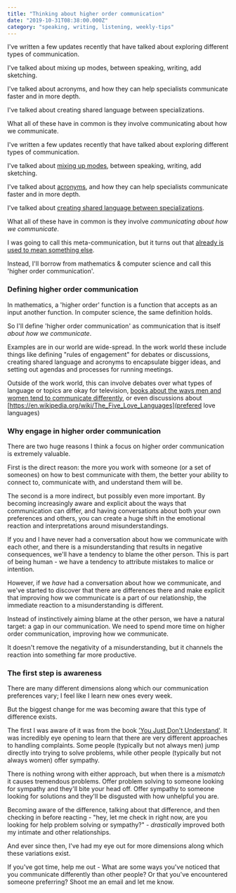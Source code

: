 ```yaml
---
title: "Thinking about higher order communication"
date: "2019-10-31T08:38:00.000Z"
category: "speaking, writing, listening, weekly-tips"
---
```

I've written a few updates recently that have talked about exploring different types of communication.

I've talked about mixing up modes, between speaking, writing, add sketching.

I've talked about acronyms, and how they can help specialists communicate faster and in more depth.

I've talked about creating shared language between specializations.

What all of these have in common is they involve communicating about how we communicate.

<!-- more -->

I've written a few updates recently that have talked about exploring different types of communication.

I've talked about [mixing up modes](https://www.speakwritelisten.com/blog/10-30-when-struggling-to-connect-try-switching-modes/), between speaking, writing, add sketching.

I've talked about [acronyms](https://www.speakwritelisten.com/blog/10-28-why-we-all-love-acronyms/), and how they can help specialists communicate faster and in more depth.

I've talked about [creating shared language between specializations](https://www.speakwritelisten.com/blog/10-17-creating-shared-languages).

What all of these have in common is they involve _communicating about how we communicate_.

I was going to call this meta-communication, but it turns out that [already is used to mean something else](https://en.wikipedia.org/wiki/Meta-communication).

Instead, I'll borrow from mathematics & computer science and call this 'higher order communication'.

### Defining higher order communication

In mathematics, a 'higher order' function is a function that accepts as an input another function. In computer science, the same definition holds.

So I'll define 'higher order communication' as communication that is itself _about how we communicate_.

Examples are in our world are wide-spread. In the work world these include things like defining "rules of engagement" for debates or discussions, creating shared language and acronyms to encapsulate bigger ideas, and setting out agendas and processes for running meetings.

Outside of the work world, this can involve debates over what types of language or topics are okay for television, [books about the ways men and women tend to communicate differently](https://en.wikipedia.org/wiki/You_Just_Don%27t_Understand), or even discussions about [https://en.wikipedia.org/wiki/The_Five_Love_Languages](prefered love languages)

### Why engage in higher order communication

There are two huge reasons I think a focus on higher order communication is extremely valuable.

First is the direct reason: the more you work with someone (or a set of someones) on how to best communicate with them, the better your ability to connect to, communicate with, and understand them will be.

The second is a more indirect, but possibly even more important. By becoming increasingly aware and explicit about the ways that communication can differ, and having conversations about both your own preferences and others, you can create a huge shift in the emotional reaction and interpretations around misunderstandings.

If you and I have never had a conversation about how we communicate with each other, and there is a misunderstanding that results in negative consequences, we'll have a tendency to blame the other person. This is part of being human - we have a tendency to attribute mistakes to malice or intention.

However, if we *have* had a conversation about how we communicate, and we've started to discover that there are differences there and make explicit that improving how we communicate is a part of our relationship, the immediate reaction to a misunderstanding is different.

Instead of instinctively aiming blame at the other person, we have a natural target: a gap in our communication. We need to spend more time on higher order communication, improving how we communicate.

It doesn't remove the negativity of a misunderstanding, but it channels the reaction into something far more productive.

### The first step is awareness

There are many different dimensions along which our communication preferences vary; I feel like I learn new ones every week.

But the biggest change for me was becoming aware that this type of difference exists.

The first I was aware of it was from the book ['You Just Don't Understand'](https://en.wikipedia.org/wiki/You_Just_Don%27t_Understand). It was incredibly eye opening to learn that there are very different approaches to handling complaints. Some people (typically but not always men) jump directly into trying to solve problems, while other people (typically but not always women) offer sympathy.

There is nothing wrong with either approach, but when there is a _mismatch_ it causes tremendous problems. Offer problem solving to someone looking for sympathy and they'll bite your head off. Offer sympathy to someone looking for solutions and they'll be disgusted with how unhelpful you are.

Becoming aware of the difference, talking about that difference, and then checking in before reacting - "hey, let me check in right now, are you looking for help problem solving or sympathy?" - _drastically_ improved both my intimate and other relationships.

And ever since then, I've had my eye out for more dimensions along which these variations exist.

If you've got time, help me out - What are some ways you've noticed that you communicate differently than other people? Or that you've encountered someone preferring? Shoot me an email and let me know.
